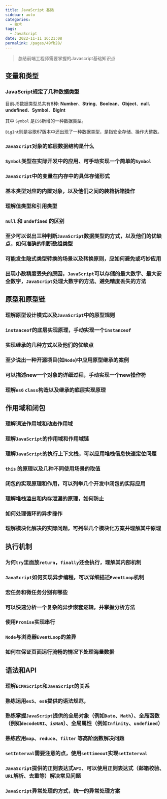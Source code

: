 ```yaml
---
title: JavaScript 基础
sidebar: auto
categories: 
  - 技术
tags: 
  - JavaScript
date: 2022-11-11 16:21:08
permalink: /pages/49fb28/
---
```


> 总结前端工程师需要掌握的Javascript基础知识点
<!-- more -->
## 变量和类型

### JavaScript规定了几种数据类型
目前JS数据类型总共有8种: **Number**、**String**、**Boolean**、**Object**、**null**、**undefined**、**Symbol**、**BigInt**

其中 `Symbol` 是`ES6`新增的一种数据类型。

`BigInt`则是谷歌67版本中还出现了一种数据类型，是指安全存储、操作大整数。


### `JavaScript`对象的底层数据结构是什么

### `Symbol`类型在实际开发中的应用、可手动实现一个简单的`Symbol`

### `JavaScript`中的变量在内存中的具体存储形式

### 基本类型对应的内置对象，以及他们之间的装箱拆箱操作

### 理解值类型和引用类型

### `null` 和 `undefined` 的区别

### 至少可以说出三种判断`JavaScript`数据类型的方式，以及他们的优缺点，如何准确的判断数组类型

### 可能发生隐式类型转换的场景以及转换原则，应如何避免或巧妙应用

### 出现小数精度丢失的原因，`JavaScript`可以存储的最大数字、最大安全数字，`JavaScript`处理大数字的方法、避免精度丢失的方法



## 原型和原型链

### 理解原型设计模式以及`JavaScript`中的原型规则

### `instanceof`的底层实现原理，手动实现一个`instanceof`

### 实现继承的几种方式以及他们的优缺点

### 至少说出一种开源项目(如`Node`)中应用原型继承的案例

### 可以描述new一个对象的详细过程，手动实现一个new操作符

### 理解`es6` `class`构造以及继承的底层实现原理



## 作用域和闭包

### 理解词法作用域和动态作用域

### 理解`JavaScript`的作用域和作用域链

### 理解`JavaScript`的执行上下文栈，可以应用堆栈信息快速定位问题

### `this` 的原理以及几种不同使用场景的取值

### 闭包的实现原理和作用，可以列举几个开发中闭包的实际应用

### 理解堆栈溢出和内存泄漏的原理，如何防止

### 如何处理循环的异步操作

### 理解模块化解决的实际问题，可列举几个模块化方案并理解其中原理



## 执行机制

### 为何`try`里面放`return`，`finally`还会执行，理解其内部机制

### `JavaScript`如何实现异步编程，可以详细描述`EventLoop`机制

### 宏任务和微任务分别有哪些

### 可以快速分析一个复杂的异步嵌套逻辑，并掌握分析方法

### 使用`Promise`实现串行

### `Node`与浏览器`EventLoop`的差异

### 如何在保证页面运行流畅的情况下处理海量数据



## 语法和API

### 理解`ECMAScript`和`JavaScript`的关系

### 熟练运用`es5`、`es6`提供的语法规范，

### 熟练掌握`JavaScript`提供的全局对象（例如`Date`、`Math`）、全局函数（例如`decodeURI`、`isNaN`）、全局属性（例如`Infinity`、`undefined`）

### 熟练应用`map`、`reduce`、`filter` 等高阶函数解决问题

### `setInterval`需要注意的点，使用`settimeout`实现`setInterval`

### `JavaScript`提供的正则表达式`API`、可以使用正则表达式（邮箱校验、`URL`解析、去重等）解决常见问题

### `JavaScript`异常处理的方式，统一的异常处理方案

